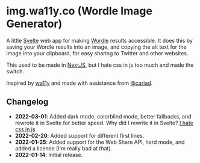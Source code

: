 # img.wa11y.co (Wordle Image Generator)

A little [Svelte](https://svelte.dev) web app for making [Wordle](https://www.nytimes.com/games/wordle/index.html) results accessible. It does this by saving your Wordle results into an image, and copying the alt text for the image into your clipboard, for easy sharing to Twitter and other websites.

This used to be made in [NextJS](https://nextjs.org), but I hate css in js too much and made the switch.

Inspired by [wa11y](https://wa11y.co) and made with assistance from [@cariad](https://twitter.com/cariadeccleston).

## Changelog

- **2022-03-01**: Added dark mode, colorblind mode, better fallbacks, and rewrote it in Svelte for better speed. Why did I rewrite it in Svelte? [I hate css in js](https://twitter.com/qt_dork/status/1493149448280576001?s=20&t=mKNcJFvbunWFoYKj2gqcJQ)
- **2022-02-20**: Added support for different first lines.
- **2022-01-25**: Added support for the Web Share API, hard mode, and added a license (I'm really bad at that).
- **2022-01-14**: Initial release.
